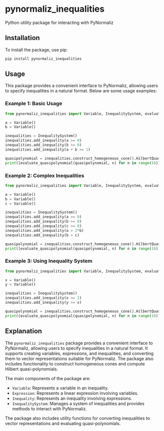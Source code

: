 # pynormaliz_inequalities
Python utility package for interacting with PyNormaliz

## Installation

To install the package, use pip:

```sh
pip install pynormaliz_inequalities
```

## Usage

This package provides a convenient interface to PyNormaliz, allowing users to specify inequalities in a natural format. Below are some usage examples:

### Example 1: Basic Usage

```python
from pynormaliz_inequalities import Variable, InequalitySystem, evaluate_quasipolynomial

a = Variable()
b = Variable()

inequalities = InequalitySystem()
inequalities.add_inequality(a >= 0)
inequalities.add_inequality(b >= 0)
inequalities.add_inequality(a + b >= 1)

quasipolynomial = inequalities.construct_homogeneous_cone().HilbertQuasiPolynomial()
print([evaluate_quasipolynomial(quasipolynomial, n) for n in range(10)])
```

### Example 2: Complex Inequalities

```python
from pynormaliz_inequalities import Variable, InequalitySystem, evaluate_quasipolynomial

a = Variable()
b = Variable()
c = Variable()

inequalities = InequalitySystem()
inequalities.add_inequality(a >= 0)
inequalities.add_inequality(b >= 0)
inequalities.add_inequality(c >= 0)
inequalities.add_inequality(a > 2*b)
inequalities.add_inequality(b > c)

quasipolynomial = inequalities.construct_homogeneous_cone().HilbertQuasiPolynomial()
print([evaluate_quasipolynomial(quasipolynomial, n) for n in range(10)])
```

### Example 3: Using Inequality System

```python
from pynormaliz_inequalities import Variable, InequalitySystem, evaluate_quasipolynomial

x = Variable()
y = Variable()

inequalities = InequalitySystem()
inequalities.add_inequality(x >= 2)
inequalities.add_inequality(y >= x)

quasipolynomial = inequalities.construct_homogeneous_cone().HilbertQuasiPolynomial()
print([evaluate_quasipolynomial(quasipolynomial, n) for n in range(10)])
```

## Explanation

The `pynormaliz_inequalities` package provides a convenient interface to PyNormaliz, allowing users to specify inequalities in a natural format. It supports creating variables, expressions, and inequalities, and converting them to vector representations suitable for PyNormaliz. The package also includes functionality to construct homogeneous cones and compute Hilbert quasi-polynomials.

The main components of the package are:

- `Variable`: Represents a variable in an inequality.
- `Expression`: Represents a linear expression involving variables.
- `Inequality`: Represents an inequality involving expressions.
- `InequalitySystem`: Manages a system of inequalities and provides methods to interact with PyNormaliz.

The package also includes utility functions for converting inequalities to vector representations and evaluating quasi-polynomials.
